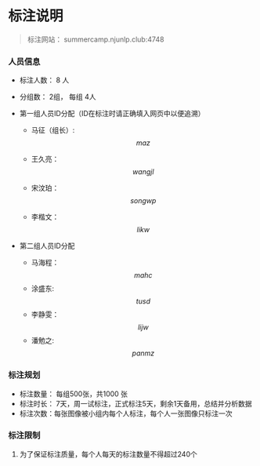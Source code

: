 # 标注说明

> 标注网站： summercamp.njunlp.club:4748



### 人员信息

* 标注人数： 8 人

* 分组数： 2组， 每组 4人

  

* 第一组人员ID分配（ID在标注时请正确填入网页中以便追溯）

  * 马征（组长）: $$maz$$

  * 王久亮：$$wangjl$$

  * 宋汶珀： $$songwp$$

  * 李楷文： $$likw$$

    

* 第二组人员ID分配

  * 马海程： $$mahc$$
  * 涂盛东:  $$tusd$$
  * 李静雯： $$lijw$$
  * 潘勉之:   $$panmz$$



### 标注规划

* 标注数量： 每组500张，共1000 张
* 标注时长： 7天，周一试标注，正式标注5天，剩余1天备用，总结并分析数据
* 标注次数：每张图像被小组内每个人标注，每个人一张图像只标注一次



### 标注限制

1. 为了保证标注质量，每个人每天的标注数量不得超过240个